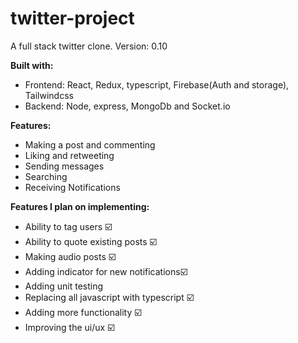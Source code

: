 # twitter-project

A full stack twitter clone.
Version: 0.10

**Built with:**

- Frontend: React, Redux, typescript, Firebase(Auth and storage), Tailwindcss
- Backend: Node, express, MongoDb and Socket.io

**Features:**

- Making a post and commenting
- Liking and retweeting
- Sending messages
- Searching
- Receiving Notifications

**Features I plan on implementing:**

- Ability to tag users ☑️
- Ability to quote existing posts ☑️
- Making audio posts ☑️
- Adding indicator for new notifications☑️
- Adding unit testing
- Replacing all javascript with typescript ☑️
- Adding more functionality ☑️
- Improving the ui/ux ☑️
